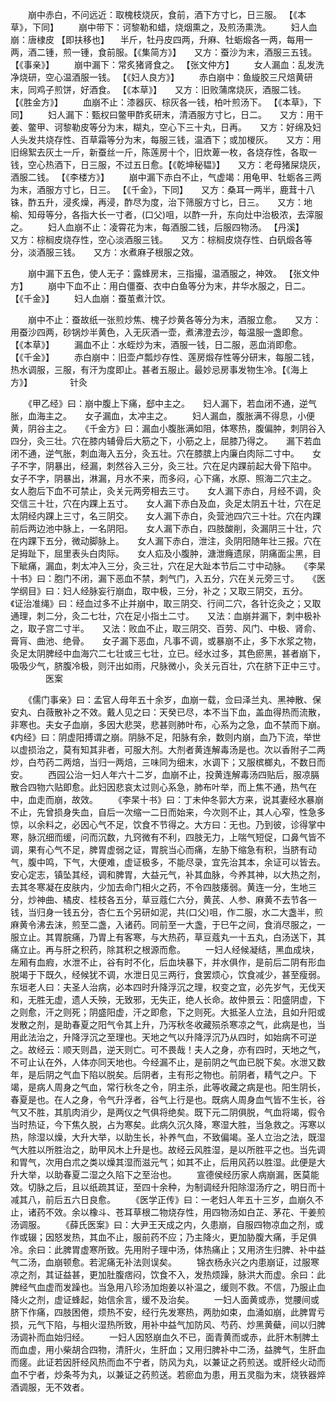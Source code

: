 <!-- { "loadSidebar": true } -->
　　崩中赤白，不问远近：取槐枝烧灰，食前，酒下方寸匕，日三服。 【《本草》，下同】
　　崩中带下：诃黎勒和蜡，烧烟熏之，及煎汤熏洗。
　　妇人血崩：唐棣皮 【即扶移也】 　半斤，牡丹皮四两，升麻、牡蛎煅各一两，每用一两，酒二锺，煎一锺，食前服。【《集简方》】　　又方：蚕沙为末，酒服三五钱。 【《事亲》】
　　崩中漏下：常炙猪肾食之。 【张文仲方】
　　女人漏血：乱发洗净烧研，空心温酒服一钱。 【《妇人良方》】
　　赤白崩中：鱼縼胶三尺焙黄研末，同鸡子煎饼，好酒食。 【《本草》】　　又方：旧败蒲席烧灰，酒服二钱。 【《胜金方》】
　　血崩不止：漆器灰、棕灰各一钱，柏叶煎汤下。 【《本草》，下同】
　　妇人漏下：甄权曰鳖甲酢炙研末，清酒服方寸匕，日二。　　又方：用干姜、鳖甲、诃黎勒皮等分为末，糊丸，空心下三十丸，日再。　　又方：好绵及妇人头发共烧存性、百草霜等分为末，每服三钱，温酒下；或加椶灰。　　又方：用旧绵絮去灰土一斤，新蚕丝一斤，陈莲房十个，旧炊萆一枚，各烧存性，各取一钱，空心热酒下，日三服，不过五日愈。【《乾坤秘韫》】　　又方：老母猪屎烧灰，酒服二钱。 【《李楼方》】
　　崩中漏下赤白不止，气虚竭：用龟甲、牡蛎各三两为末，酒服方寸匕，日三。 【《千金》，下同】　　又方：桑耳一两半，鹿茸十八铢，酢五升，浸炙燥，再浸，酢尽为度，治下筛服方寸匕，日三。　　又方：地榆、知母等分，各指大长一寸者，(口父)咀，以酢一升，东向灶中治极浓，去滓服之。
　　妇人血崩不止：凌霄花为末，每酒服二钱，后服四物汤。 【丹溪】　　又方：棕榈皮烧存性，空心淡酒服三钱。　　又方：棕榈皮烧存性、白矾煅各等分，淡酒服三钱。　　又方：水煮麻子根服之效。

　　崩中漏下五色，使人无子：露蜂房末，三指撮，温酒服之，神效。 【张文仲方】
　　崩中下血不止：用白僵蚕、衣中白鱼等分为末，井华水服之，日二。 【《千金》】
　　妇人血崩：蚕茧煮汁饮。

　　崩中不止：蚕故纸一张煎炒焦、槐子炒黄各等分为末，酒服立愈。　　又方：用蚕沙四两，砂锅炒半黄色，入无灰酒一壶，煮沸澄去沙，每温服一盏即愈。 【《本草》】
　　漏血不止：水蛭炒为末，酒服一钱，日二服，恶血消即愈。 【《千金》】
　　赤白崩中：旧壶卢瓢炒存性、莲房煅存性等分研末，每服二钱，热水调服，三服，有汗为度即止。甚者五服止。最妙忌房事发物生冷。【《海上方》】
　　　　针灸

　　《甲乙经》曰：崩中腹上下痛，郄中主之。　　妇人漏下，若血闭不通，逆气胀，血海主之。　　女子漏血，太冲主之。
　　妇人漏血，腹胀满不得息，小便黄，阴谷主之。　　《千金方》曰：漏血小腹胀满如阻，体寒热，腹偏肿，刺阴谷入四分，灸三壮。穴在膝内辅骨后大筋之下，小筋之上，屈膝乃得之。　　漏下若血闭不通，逆气胀，刺血海入五分，灸五壮。穴在膝膑上内廉白肉际二寸中。　　女子不字，阴暴出，经漏，刺然谷入三分，灸三壮。穴在足内踝前起大骨下陷中。　　女子不字，阴暴出，淋漏，月水不来，而多闷，心下痛，水原、照海二穴主之。　　女人胞后下血不可禁止，灸关元两旁相去三寸。　　女人漏下赤白，月经不调，灸交信三十壮，穴在内踝上五寸。　　女人漏下赤白及血，灸足太阴五十壮，穴在足太阴经内踝上三寸，名三阴交。　　女人漏下赤白，灸营池四穴三十壮。穴在内踝前后两边池中脉上，一名阴阳。　　女人漏下赤白，四肢酸削，灸漏阴三十壮，穴在内踝下五分，微动脚脉上。　　女人漏下赤白，泄注，灸阴阳随年壮三报。穴在足拇趾下，屈里表头白肉际。　　女人疝及小腹肿，溏泄癃遗尿，阴痛面尘黑，目下眦痛，漏血，刺太冲入三分，灸三壮，穴在足大趾本节后二寸中动脉。　　《李杲十书》曰：胞门不闭，漏下恶血不禁，刺气门，入五分，穴在关元旁三寸。　　《医学纲目》曰：妇人经脉妄行崩血，取中极，三分，补之；又取三阴交，五分。　　《证治准绳》曰：经血过多不止并崩中，取三阴交、行间二穴，各针讫灸之；又取通理，刺二分，灸二七壮，穴在足小指土二寸。　　又法：血崩并漏下，刺中极补之，取子宫二寸半。　　又法：败血不止，取三阴交、百劳、风门、中极、肾俞、膏肓、曲池、绝骨。　　女子漏下恶血，凡事不调，或暴崩不止，多下水浆之物，灸足太阴脾经中血海穴二七壮或三七壮，立已。经水过多，其色瘀黑，甚者崩下，吸吸少气，脐腹冷极，则汗出如雨，尺脉微小，灸关元百壮，穴在脐下正中三寸。
　　　　医案

　　《儒门事亲》曰：孟官人母年五十余岁，血崩一载，佥曰泽兰丸、黑神散、保安丸、白薇散补之不效。戴人见之曰：天癸已尽，本不当下血，盖血得热而流散，非寒也。夫女子血崩，多因大悲哭，悲甚则肺叶布，心系为之急，血不禁而下崩。《内经》曰：阴虚阳搏谓之崩。阴脉不足，阳脉有余，数则内崩，血乃下流，举世以虚损治之，莫有知其非者，可服大剂。大剂者黄连解毒汤是也。次以香附子二两炒，白芍药二两焙，当归一两焙，三味同为细末，水调下；又服槟榔丸，不数日而安。
　　西园公治一妇人年六十二岁，血崩不止，投黄连解毒汤四贴后，服凉膈散合四物六贴即愈。此妇因悲哀太过则心系急，肺布叶举，而上焦不通，热气在中，血走而崩，故效。
　　《李杲十书》曰：丁未仲冬郭大方来，说其妻经水暴崩不止，先曾损身失血，自后一次缩一二日而始来，今次则不止，其人心窄，性急多惊，以余料之，必因心气不足，饮食不节得之。大方曰：无也。乃到彼，诊得掌中寒，脉沉细而缓，问而沉数，九窍微有不利，四肢无力，上喘气短促，口鼻气皆不调，果有心气不足，脾胃虚弱之证，胃脘当心而痛，左胁下缩急有积，当脐有动气，腹中鸣，下气，大便难，虚证极多，不能尽录，宜先治其本，余证可以皆去。安心定志，镇坠其经，调和脾胃，大益元气，补其血脉，今养其神，以大热之剂，去其冬寒凝在皮肤内，少加去命门相火之药，不令四肢痿弱。黄连一分，生地三分，炒神曲、橘皮、桂枝各五分，草豆蔻仁六分，黄芪、人参、麻黄不去节各一钱，当归身一钱五分，杏仁五个另研如泥，共(口父)咀，作二服，水二大盏半，煎麻黄令沸去沫，煎至二盏，入诸药。同前至一大盏，于巳午之间，食消尽服之，一服立止。其胃脘痛，乃胃上有客寒，与大热药，草豆蔻丸一十五丸，白汤送下，其痛立止。再与肝之积药，除其积之根源而愈。
　　一妇人经候凝结，黑血成块，左厢有血瘕，水泄不止，谷有时不化，后血块暴下，并水俱作，是前后二阴有形血脱竭于下既久，经候犹不调，水泄日见三两行，食罢烦心，饮食减少，甚至瘦弱。东垣老人曰：夫圣人治病，必本四时升降浮沉之理，权变之宜，必先岁气，无伐天和，无胜无虚，遗人夭殃，无致邪，无失正，绝人长命。故仲景云：阳盛阴虚，下之则愈，汗之则死；阴盛阳虚，汗之即愈，下之则死。大抵圣人立法，且如升阳或发散之剂，是助春夏之阳气令其上升，乃泻秋冬收藏殒杀寒凉之气，此病是也，当用此法治之，升降浮沉之至理也。天地之气以升降浮沉乃从四时，如始病不可逆之。故经云：顺天则昌，逆天则亡。可不畏哉！夫人之身，亦有四时，天地之气，不可止认在外，人体亦同天地也。今经漏不止，是前阴之气血已脱下矣。水泄又数年，是后阴之气血下陷以脱矣。后阴者，主有形之物也。前阴者，精气之户。下竭，是病人周身之气血，常行秋冬之令，阴主杀，此等收藏之病是也。阳生阴长，春夏是也。在人之身，令气升浮者，谷气上行是也。既病人周身血气皆不生长，谷气又不胜，其肌肉消少，是两仪之气俱将绝矣。既下元二阴俱脱，气血将竭，假令当时热证，今下焦久脱，占为寒矣。此病久沉久降，寒湿大胜，当急救之。泻寒以热，除湿以燥，大升大举，以助生长，补养气血，不致偏竭。圣人立治之法，既湿气大胜以所胜治之，助甲风木上升是也。故经云风胜湿，是以所胜平之也。当先调和胃气，次用白朮之类以燥其湿而滋元气；如其不止，后用风药以胜湿。此便是大升大举，以助春夏二湿之久陷下之至治也。
　　宣德侯经历家人病崩漏，医莫能效。切脉之后，且以纸疏其证，至四十余种，为制调经升阳除湿汤疗之，明日而十减其八，前后五六日良愈。
　　《医学正传》曰：一老妇人年五十三岁，血崩久不止，诸药不效。余以橡斗、苍耳草根二物烧存性，用四物汤如白芷、茅花、干姜煎汤调服。
　　《薛氏医案》曰：大尹王天成之内，久患崩，自服四物凉血之剂，或作或辍；因怒发热，其血不止，服前药不应；乃主降火，更加胁腹大痛，手足俱冷。余曰：此脾胃虚寒所致。先用附子理中汤，体热痛止；又用济生归脾、补中益气二汤，血崩顿愈。若泥痛无补法则误矣。
　　锦衣杨永兴之内患崩证，过服寒凉之剂，其证益甚，更加肚腹痞闷，饮食不入，发热烦躁，脉洪大而虚。余曰：此脾经气血虚而发躁也。当急用八珍汤加炮姜以补温之，缓则不救。不信，乃服止血降火之剂，虚证蜂起，始信余言，缓不及治矣。
　　一妇人面黄或赤，觉腰间或脐下作痛，四肢困倦，烦热不安，经行先发寒热，两肋如束，血涌如崩，此脾胃亏损，元气下陷，与相火湿热所致，用补中益气加防风、芍药、炒黑黄蘗，间以归脾汤调补而血始归经。
　　一妇人因怒崩血久不已，面青黄而或赤，此肝木制脾土而血虚，用小柴胡合四物，清肝火，生肝血；又用归脾补中二汤，益脾气，生肝血而瘥。此证若因肝经风热而血不宁者，防风为丸，以兼证之药煎送。或肝经火动而血不宁者，炒条芩为丸，以兼证之药煎送。若瘀血为患，用五灵脂为末，烧铁器焠酒调服，无不效者。
